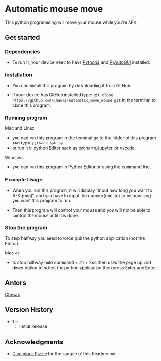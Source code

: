 # Automatic mouse move
This python programming will move your mouse while you're AFK.

## Get started
### Dependencies
* To run it, your device need to have [Python3](https://www.python.org/downloads/) and [PyAutoGUI](https://github.com/asweigart/pyautogui) installed.

### Installation
* You can install this program by downloading it from GitHub.

* if your device has GitHub installed type: ``` git clone https://github.com/Chewrs/automatic_move_mouse.git ``` in the terminal to clone this program.

### Running program

Mac and Linux
* you can run this program in the terminal go to the folder of this program and type: ```python3 apk.py```
* or run it in python Editer such as [pycharm](https://www.jetbrains.com/pycharm/),[Jupyter](https://jupyter.org/install), or [vscode](https://code.visualstudio.com/).

Windows
* you can run this program in Python Editor or using the command line.

### Example Usage

* When you run this program, it will display "Input how long you want to AFK (min)", and you have to input the number(minute) to be how long you want this program to run.

* Then this program will control your mouse and you will not be able to control the mouse until it is done.



### Stop the program

To stop halfway you need to force quit the python application (not the Editor).

Mac os

* to stop halfway hold command + alt + Esc then uses the page up and down button to select the python application then press Enter and Enter.


## Antors
[Chewrs](https://github.com/Chewrs)

## Version History
* 1.0
  * Initial Release

## Acknowledgments
* [Dominique Pizzie](https://gist.github.com/DomPizzie) for the sample of this Readme.md
